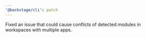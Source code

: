 ```yaml
---
'@backstage/cli': patch
---
```


Fixed an issue that could cause conflicts of detected modules in workspaces with multiple apps.
